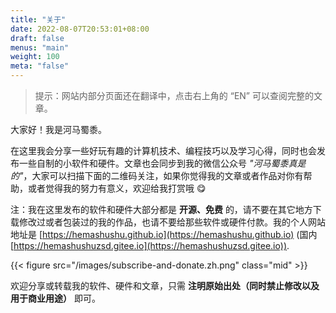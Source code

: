 ```yaml
---
title: "关于"
date: 2022-08-07T20:53:01+08:00
draft: false
menus: "main"
weight: 100
meta: "false"
---
```


> 提示：网站内部分页面还在翻译中，点击右上角的 “EN” 可以查阅完整的文章。

大家好！我是河马蜀黍。

在这里我会分享一些好玩有趣的计算机技术、编程技巧以及学习心得，同时也会发布一些自制的小软件和硬件。文章也会同步到我的微信公众号 _"河马蜀黍真是的"_，大家可以扫描下面的二维码关注，如果你觉得我的文章或者作品对你有帮助，或者觉得我的努力有意义，欢迎给我打赏哦 😋

注：我在这里发布的软件和硬件大部分都是 **开源、免费** 的，请不要在其它地方下载修改过或者包装过的我的作品，也请不要给那些软件或硬件付款。我的个人网站地址是 [https://hemashushu.github.io](https://hemashushu.github.io) (国内 [https://hemashushuzsd.gitee.io](https://hemashushuzsd.gitee.io)).

{{< figure src="/images/subscribe-and-donate.zh.png" class="mid" >}}

欢迎分享或转载我的软件、硬件和文章，只需 **注明原始出处（同时禁止修改以及用于商业用途）** 即可。
